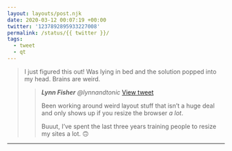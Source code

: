 ```yaml
---
layout: layouts/post.njk
date: 2020-03-12 00:07:19 +00:00
twitter: '1237892895933227008'
permalink: /status/{{ twitter }}/
tags: 
  - tweet
  - qt
---
```


> I just figured this out! Was lying in bed and the solution popped into my head. Brains are weird. 
> 
> > <cite>**Lynn Fisher** @lynnandtonic</cite> [View tweet](/status/1233077670964916224)
> > 
> > Been working around weird layout stuff that isn’t a huge deal and only shows up if you resize the browser *a lot*.
> > 
> > Buuut, I’ve spent the last three years training people to resize my sites a lot. 🙃

---
